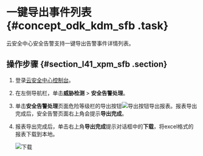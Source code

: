 # 一键导出事件列表 {#concept_odk_kdm_sfb .task}

云安全中心安全告警支持一键导出告警事件详情列表。

## 操作步骤 {#section_l41_xpm_sfb .section}

1.  登录[云安全中心控制台](https://yundun.console.aliyun.com/?p=sas)。
2.  在左侧导航栏，单击**威胁检测** \> **安全告警处理**。
3.  单击**安全告警处理**页面危险等级栏的导出按钮![导出按钮](http://static-aliyun-doc.oss-cn-hangzhou.aliyuncs.com/assets/img/60915/156635860330905_zh-CN.png)导出报表。报表导出完成后，安全告警页面右上角会提示**导出完成**。
4.  报表导出完成后，单击右上角**导出完成**提示对话框中的**下载**，将excel格式的报表下载到本地。 

    ![下载](http://static-aliyun-doc.oss-cn-hangzhou.aliyuncs.com/assets/img/60915/156635860353752_zh-CN.png)


